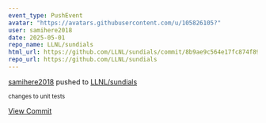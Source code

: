 ```yaml
---
event_type: PushEvent
avatar: "https://avatars.githubusercontent.com/u/105826105?"
user: samihere2018
date: 2025-05-01
repo_name: LLNL/sundials
html_url: https://github.com/LLNL/sundials/commit/8b9ae9c564e17fc874f89f46e8252e7ee01369d9
repo_url: https://github.com/LLNL/sundials
---
```


<a href='https://github.com/samihere2018' target='_blank'>samihere2018</a> pushed to <a href='https://github.com/LLNL/sundials' target='_blank'>LLNL/sundials</a>

<small>changes to unit tests</small>

<a href='https://github.com/LLNL/sundials/commit/8b9ae9c564e17fc874f89f46e8252e7ee01369d9' target='_blank'>View Commit</a>